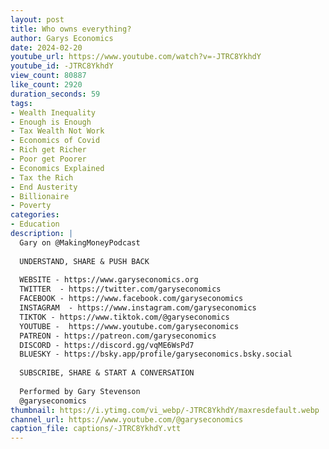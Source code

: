 ```yaml
---
layout: post
title: Who owns everything?
author: Garys Economics
date: 2024-02-20
youtube_url: https://www.youtube.com/watch?v=-JTRC8YkhdY
youtube_id: -JTRC8YkhdY
view_count: 80887
like_count: 2920
duration_seconds: 59
tags:
- Wealth Inequality
- Enough is Enough
- Tax Wealth Not Work
- Economics of Covid
- Rich get Richer
- Poor get Poorer
- Economics Explained
- Tax the Rich
- End Austerity
- Billionaire
- Poverty
categories:
- Education
description: |
  Gary on @MakingMoneyPodcast 
  
  UNDERSTAND, SHARE & PUSH BACK
  
  WEBSITE - https://www.garyseconomics.org
  TWITTER  - https://twitter.com/garyseconomics
  FACEBOOK - https://www.facebook.com/garyseconomics
  INSTAGRAM  - https://www.instagram.com/garyseconomics
  TIKTOK - https://www.tiktok.com/@garyseconomics
  YOUTUBE -  https://www.youtube.com/garyseconomics
  PATREON - https://patreon.com/garyseconomics
  DISCORD - https://discord.gg/vqME6WsPd7
  BLUESKY - https://bsky.app/profile/garyseconomics.bsky.social
  
  SUBSCRIBE, SHARE & START A CONVERSATION
  
  Performed by Gary Stevenson
  @garyseconomics
thumbnail: https://i.ytimg.com/vi_webp/-JTRC8YkhdY/maxresdefault.webp
channel_url: https://www.youtube.com/@garyseconomics
caption_file: captions/-JTRC8YkhdY.vtt
---
```

